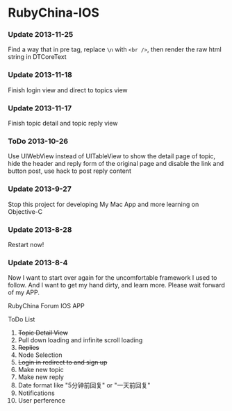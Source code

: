 RubyChina-IOS
=============

### Update 2013-11-25

Find a way that in pre tag, replace `\n` with `<br />`, then render the raw html string in DTCoreText

### Update 2013-11-18

Finish login view and direct to topics view

### Update 2013-11-17

Finish topic detail and topic reply view 

### ToDo 2013-10-26

Use UIWebView instead of UITableView to show the detail page of topic, <br />
hide the header and reply form of the original page and disable the link and button post, use hack to post reply content

### Update 2013-9-27

Stop this project for developing My Mac App and more learning on Objective-C

### Update 2013-8-28

Restart now!

### Update 2013-8-4

Now I want to start over again for the uncomfortable framework I used to follow.
And I want to get my hand dirty, and learn more.
Please wait forward of my APP.


RubyChina Forum IOS APP

ToDo List

1. ~~Topic Detail View~~
2. Pull down loading and infinite scroll loading
3. ~~Replies~~
4. Node Selection
5. ~~Login in redirect to and sign up~~
6. Make new topic
7. Make new reply
8. Date format like "5分钟前回复" or "一天前回复"
9. Notifications 
10. User perference
